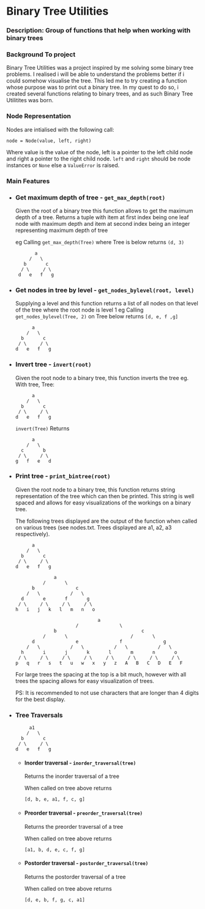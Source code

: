 # Binary Tree Utilities

### Description: Group of functions that help when working with binary trees

### Background To project

Binary Tree Utilities was a project inspired by me solving some binary tree problems. I realised i will be able to understand the problems better if i could somehow visualise the tree. This led me to try creating a function whose purpose was to print out a binary tree.
In my quest to do so, i created several functions relating to binary trees, and as such Binary Tree Utilitites was born.

### Node Representation

Nodes are intialised with the following call:

`node = Node(value, left, right)`

Where value is the value of the node, left is a pointer to the left child node and right a pointer
to the right child node. `left` and `right` should be node instances or `None` else a `ValueError` is raised.

### Main Features

- ### Get maximum depth of tree - `get_max_depth(root)`

  Given the root of a binary tree this function allows to get the maximum depth of a tree.
  Returns a tuple with item at first index being one leaf node with maximum depth and item at second index being an integer representing maximum depth of tree

  eg Calling `get_max_depth(Tree)` where Tree is below returns `(d, 3)`

  ```
         a
       /   \
     b       c
    / \     / \
   d   e   f   g
  ```

- ### Get nodes in tree by level - `get_nodes_bylevel(root, level)`

  Supplying a level and this function returns a list of all nodes on that level of the tree
  where the root node is level 1
  eg Calling `get_nodes_bylevel(Tree, 2)` on Tree below returns `[d, e, f ,g]`

  ```
        a
      /   \
    b       c
   / \     / \
  d   e   f   g
  ```

- ### Invert tree - `invert(root)`

  Given the root node to a binary tree, this function inverts the tree eg.
  With tree, Tree:

  ```
        a
      /   \
    b       c
   / \     / \
  d   e   f   g
  ```

  `invert(Tree)` Returns

  ```
        a
      /   \
    c       b
   / \     / \
  g   f   e   d
  ```

- ### Print tree - `print_bintree(root)`

  Given the root node to a binary tree, this function returns string representation of the tree which can then be printed. This string is well spaced and allows for easy visualizations of the workings on a binary tree.

  The following trees displayed are the output of the function when called on various trees
  (see nodes.txt. Trees displayed are a1, a2, a3 respectively).

  ```
        a
      /   \
    b       c
   / \     / \
  d   e   f   g

                a
            /       \
        b               c
      /   \           /   \
    d       e       f       g
   / \     / \     / \     / \
  h   i   j   k   l   m   n   o

                                a
                        /               \
                b                               c
            /       \                       /       \
        d               e               f               g
      /   \           /   \           /   \           /   \
    h       i       j       k       l       m       n       o
   / \     / \     / \     / \     / \     / \     / \     / \
  p   q   r   s   t   u   w   x   y   z   A   B   C   D   E   F
  ```

  For large trees the spacing at the top is a bit much, however with all trees the spacing allows for easy visualization of trees.

  PS: It is recommended to not use characters that are longer than 4 digits for the best display.

- ### Tree Traversals

  ```
       a1
      /   \
    b       c
   / \     / \
  d   e   f   g
  ```

  - #### Inorder traversal - `inorder_traversal(tree)`

    Returns the inorder traversal of a tree

    When called on tree above returns

    `[d, b, e, a1, f, c, g]`

  - #### Preorder traversal - `preorder_traversal(tree)`

    Returns the preorder traversal of a tree

    When called on tree above returns

    `[a1, b, d, e, c, f, g]`

  - #### Postorder traversal - `postorder_traversal(tree)`

    Returns the postorder traversal of a tree

    When called on tree above returns

    `[d, e, b, f, g, c, a1]`
